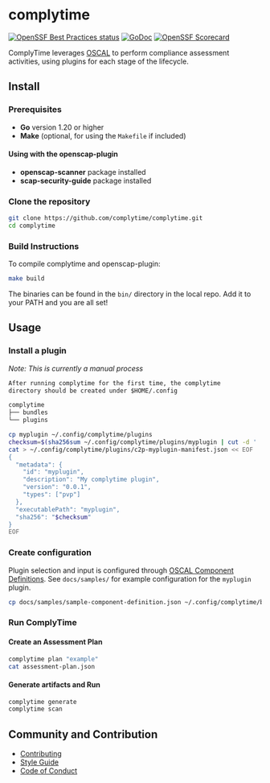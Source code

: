 # complytime

[![OpenSSF Best Practices status](https://www.bestpractices.dev/projects/9761/badge)](https://www.bestpractices.dev/projects/9761)
[![GoDoc](https://img.shields.io/static/v1?label=godoc&message=reference&color=blue)](https://pkg.go.dev/github.com/complytime/complytime)
[![OpenSSF Scorecard](https://api.scorecard.dev/projects/github.com/complytime/complytime/badge)](https://scorecard.dev/viewer/?uri=github.com/complytime/complytime)

ComplyTime leverages [OSCAL](https://github.com/usnistgov/OSCAL/) to perform compliance assessment activities, using plugins for each stage of the lifecycle.

## Install

### Prerequisites

- **Go** version 1.20 or higher
- **Make** (optional, for using the `Makefile` if included)

#### Using with the openscap-plugin
- **openscap-scanner** package installed
- **scap-security-guide** package installed

### Clone the repository

```bash
git clone https://github.com/complytime/complytime.git
cd complytime
```

### Build Instructions
To compile complytime and openscap-plugin:

```bash
make build
```

The binaries can be found in the `bin/` directory in the local repo. Add it to your PATH and you are all set!

## Usage

### Install a plugin

_Note: This is currently a manual process_

```markdown
After running complytime for the first time, the complytime
directory should be created under $HOME/.config

complytime
├── bundles
└── plugins
```


```bash
cp myplugin ~/.config/complytime/plugins
checksum=$(sha256sum ~/.config/complytime/plugins/myplugin | cut -d ' ' -f 1 )
cat > ~/.config/complytime/plugins/c2p-myplugin-manifest.json << EOF
{
  "metadata": {
    "id": "myplugin",
    "description": "My complytime plugin",
    "version": "0.0.1",
    "types": ["pvp"]
  },
  "executablePath": "myplugin",
  "sha256": "$checksum"
}
EOF
```

### Create configuration

Plugin selection and input is configured through [OSCAL Component Definitions](https://pages.nist.gov/OSCAL-Reference/models/v1.1.3/component-definition/json-outline/).
See `docs/samples/` for example configuration for the `myplugin` plugin.

```bash
cp docs/samples/sample-component-definition.json ~/.config/complytime/bundles
```

### Run ComplyTime

#### Create an Assessment Plan
```bash
complytime plan "example"
cat assessment-plan.json
```

#### Generate artifacts and Run
```bash
complytime generate
complytime scan
```

## Community and Contribution

- [Contributing](./docs/CONTRIBUTING.md)
- [Style Guide](./docs/STYLE_GUIDE.md)
- [Code of Conduct](./docs/CODE_OF_CONDUCT.md)
